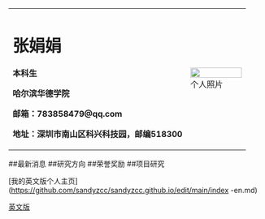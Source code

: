 <table border="0">
  <tr>
    <td width="75%">
      <h1>张娟娟</h1>
      <p><b>本科生</b></p>
      <p><b>哈尔滨华德学院</b></p>
      <p><b>邮箱：783858479@qq.com</b></p>
      <p><b>地址：深圳市南山区科兴科技园，邮编518300</b></p>
    </td>
    <td width="50%">
      <img src="/sandyz.jpg" width="100%">      个人照片
    </td>
  </tr>
</table>

##最新消息
##研究方向
##荣誉奖励
##项目研究


[我的英文版个人主页] (https://github.com/sandyzcc/sandyzcc.github.io/edit/main/index -en.md)

[英文版](index-en.md)
